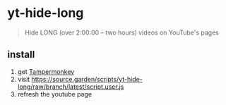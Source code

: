 # yt-hide-long

> Hide LONG (over 2:00:00 – two hours) videos on YouTube's pages

## install

1. get [Tampermonkey](https://tampermonkey.net)
2. visit https://source.garden/scripts/yt-hide-long/raw/branch/latest/script.user.js
3. refresh the youtube page
